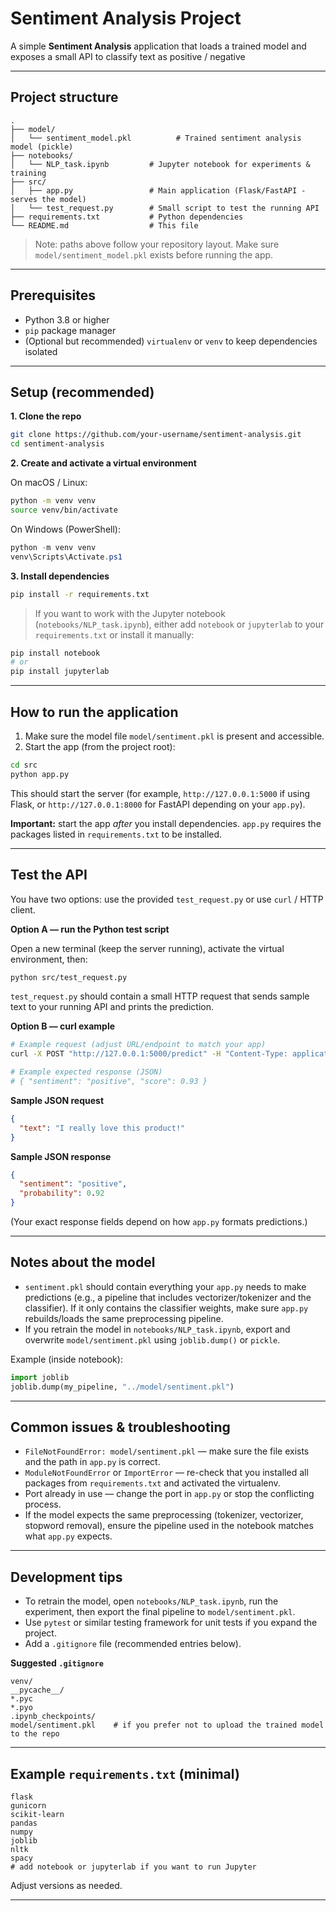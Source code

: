 # Sentiment Analysis Project

A simple **Sentiment Analysis** application that loads a trained model and exposes a small API to classify text as positive / negative 

---

## Project structure

```
.
├── model/
│   └── sentiment_model.pkl          # Trained sentiment analysis model (pickle)
├── notebooks/
│   └── NLP_task.ipynb         # Jupyter notebook for experiments & training
├── src/
│   ├── app.py                 # Main application (Flask/FastAPI - serves the model)
│   └── test_request.py        # Small script to test the running API
├── requirements.txt           # Python dependencies
└── README.md                  # This file
```

> Note: paths above follow your repository layout. Make sure `model/sentiment_model.pkl` exists before running the app.

---

## Prerequisites

* Python 3.8 or higher
* `pip` package manager
* (Optional but recommended) `virtualenv` or `venv` to keep dependencies isolated

---

## Setup (recommended)

**1. Clone the repo**

```bash
git clone https://github.com/your-username/sentiment-analysis.git
cd sentiment-analysis
```

**2. Create and activate a virtual environment**

On macOS / Linux:

```bash
python -m venv venv
source venv/bin/activate
```

On Windows (PowerShell):

```powershell
python -m venv venv
venv\Scripts\Activate.ps1
```

**3. Install dependencies**

```bash
pip install -r requirements.txt
```

> If you want to work with the Jupyter notebook (`notebooks/NLP_task.ipynb`), either add `notebook` or `jupyterlab` to your `requirements.txt` or install it manually:

```bash
pip install notebook
# or
pip install jupyterlab
```

---

## How to run the application

1. Make sure the model file `model/sentiment.pkl` is present and accessible.
2. Start the app (from the project root):

```bash
cd src
python app.py
```

This should start the server (for example, `http://127.0.0.1:5000` if using Flask, or `http://127.0.0.1:8000` for FastAPI depending on your `app.py`).

**Important:** start the app *after* you install dependencies. `app.py` requires the packages listed in `requirements.txt` to be installed.

---

## Test the API

You have two options: use the provided `test_request.py` or use `curl` / HTTP client.

**Option A — run the Python test script**

Open a new terminal (keep the server running), activate the virtual environment, then:

```bash
python src/test_request.py
```

`test_request.py` should contain a small HTTP request that sends sample text to your running API and prints the prediction.

**Option B — curl example**

```bash
# Example request (adjust URL/endpoint to match your app)
curl -X POST "http://127.0.0.1:5000/predict" -H "Content-Type: application/json" -d '{"text": "I love this product!"}'

# Example expected response (JSON)
# { "sentiment": "positive", "score": 0.93 }
```

**Sample JSON request**

```json
{
  "text": "I really love this product!"
}
```

**Sample JSON response**

```json
{
  "sentiment": "positive",
  "probability": 0.92
}
```

(Your exact response fields depend on how `app.py` formats predictions.)

---

## Notes about the model

* `sentiment.pkl` should contain everything your `app.py` needs to make predictions (e.g., a pipeline that includes vectorizer/tokenizer and the classifier). If it only contains the classifier weights, make sure `app.py` rebuilds/loads the same preprocessing pipeline.
* If you retrain the model in `notebooks/NLP_task.ipynb`, export and overwrite `model/sentiment.pkl` using `joblib.dump()` or `pickle`.

Example (inside notebook):

```python
import joblib
joblib.dump(my_pipeline, "../model/sentiment.pkl")
```

---

## Common issues & troubleshooting

* `FileNotFoundError: model/sentiment.pkl` — make sure the file exists and the path in `app.py` is correct.
* `ModuleNotFoundError` or `ImportError` — re-check that you installed all packages from `requirements.txt` and activated the virtualenv.
* Port already in use — change the port in `app.py` or stop the conflicting process.
* If the model expects the same preprocessing (tokenizer, vectorizer, stopword removal), ensure the pipeline used in the notebook matches what `app.py` expects.

---

## Development tips

* To retrain the model, open `notebooks/NLP_task.ipynb`, run the experiment, then export the final pipeline to `model/sentiment.pkl`.
* Use `pytest` or similar testing framework for unit tests if you expand the project.
* Add a `.gitignore` file (recommended entries below).

**Suggested `.gitignore`**

```
venv/
__pycache__/
*.pyc
*.pyo
.ipynb_checkpoints/
model/sentiment.pkl    # if you prefer not to upload the trained model to the repo
```

---

## Example `requirements.txt` (minimal)

```
flask
gunicorn
scikit-learn
pandas
numpy
joblib
nltk
spacy
# add notebook or jupyterlab if you want to run Jupyter
```

Adjust versions as needed.

---
